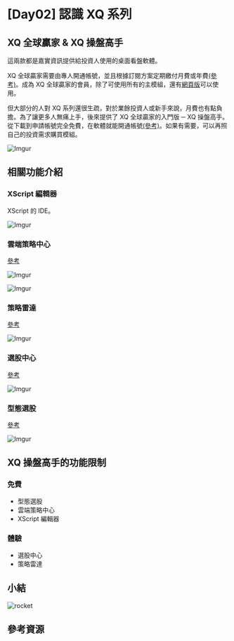 # [Day02] 認識 XQ 系列

## XQ 全球贏家 & XQ 操盤高手

這兩款都是嘉實資訊提供給投資人使用的桌面看盤軟體。

XQ 全球贏家需要由專人開通帳號，並且根據訂閱方案定期繳付月費或年費[(參考)](https://www.xq.com.tw/XQ.aspx)。成為 XQ 全球贏家的會員，除了可使用所有的主模組，還有[網頁版](https://www.xq.com.tw/wq/login.aspx)可以使用。

但大部分的人對 XQ 系列還很生疏，對於業餘投資人或新手來說，月費也有點負擔。為了讓更多人無痛上手，後來提供了 XQ 全球贏家的入門版 ─ XQ 操盤高手。從下載到申請帳號完全免費，在軟體就能開通帳號[(參考)](https://www.xq.com.tw/tutorial/%E5%9F%BA%E7%A4%8E%E6%95%99%E5%AD%B8/%E6%96%B0%E6%89%8B%E5%85%A5%E9%96%80/)。如果有需要，可以再照自己的投資需求購買模組。

![Imgur](https://i.imgur.com/Gm83lrH.png)

## 相關功能介紹

### XScript 編輯器

XScript 的 IDE。

![Imgur](https://i.imgur.com/WlnidGi.png)

### 雲端策略中心

[參考](https://www.xq.com.tw/tutorial/%E9%80%B2%E9%9A%8E%E6%95%99%E5%AD%B8/%E9%9B%B2%E7%AB%AF%E7%AD%96%E7%95%A5%E4%B8%AD%E5%BF%83/)

![Imgur](https://i.imgur.com/skZeoaQ.png)

![Imgur](https://i.imgur.com/vTHdm0f.png)

### 策略雷達

[參考](http://www.xq.com.tw/lesson/sensor/)

![Imgur](https://i.imgur.com/u4yPX0S.png)

### 選股中心

[參考](https://www.xq.com.tw/lesson/filter/%E9%81%B8%E8%82%A1%E5%9F%BA%E6%9C%AC%E6%93%8D%E4%BD%9C/)

![Imgur](https://i.imgur.com/wIHllHo.png)

### 型態選股

[參考](https://www.xq.com.tw/tutorial/%E5%9F%BA%E7%A4%8E%E6%95%99%E5%AD%B8/%E5%9E%8B%E6%85%8B%E9%81%B8%E8%82%A1%E8%88%87%E5%8D%B3%E6%99%82%E9%81%B8%E8%82%A1/)

![Imgur](https://i.imgur.com/8thc52L.png)

## XQ 操盤高手的功能限制

### 免費

- 型態選股
- 雲端策略中心
- XScript 編輯器

### 體驗

- 選股中心
- 策略雷達

## 小結

![rocket](https://www.xq.com.tw/images/00_index_rocket_960_440.jpg)

## 參考資源
